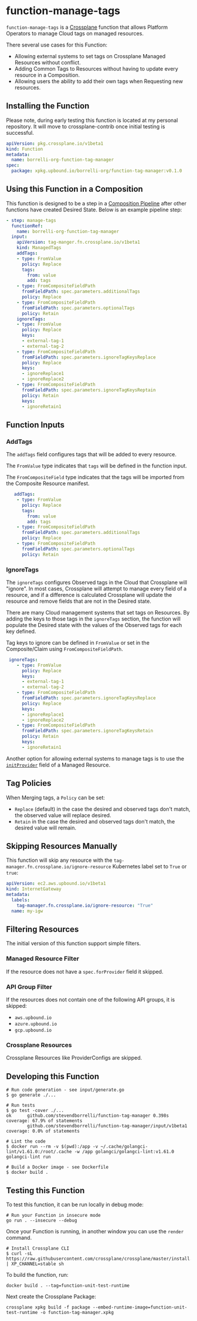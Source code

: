 # function-manage-tags

`function-manage-tags` is a [Crossplane](https://crossplane.io) function that allows
Platform Operators to manage Cloud tags on managed resources.

There several use cases for this Function:

- Allowing external systems to set tags on Crossplane Managed Resources without conflict.
- Adding Common Tags to Resources without having to update every resource in a Composition.
- Allowing users the ability to add their own tags when Requesting new resources.

## Installing the Function

Please note, during early testing this function is located at my personal repository. It
will move to crossplane-contrib once initial testing is successful.

```yaml
apiVersion: pkg.crossplane.io/v1beta1
kind: Function
metadata:
  name: borrelli-org-function-tag-manager
spec:
  package: xpkg.upbound.io/borrelli-org/function-tag-manager:v0.1.0
```

## Using this Function in a Composition

This function is designed to be a step in a [Composition Pipeline](https://docs.crossplane.io/latest/concepts/compositions/#use-a-pipeline-of-functions-in-a-composition) after other functions have
created Desired State. Below is an example pipeline step:

```yaml
- step: manage-tags
  functionRef:
    name: borrelli-org-function-tag-manager
  input:
    apiVersion: tag-manger.fn.crossplane.io/v1beta1
    kind: ManagedTags
    addTags:
    - type: FromValue
      policy: Replace
      tags: 
        from: value
        add: tags
    - type: FromCompositeFieldPath
      fromFieldPath: spec.parameters.additionalTags
      policy: Replace
    - type: FromCompositeFieldPath
      fromFieldPath: spec.parameters.optionalTags
      policy: Retain
    ignoreTags:
    - type: FromValue
      policy: Replace
      keys:
      - external-tag-1
      - external-tag-2
    - type: FromCompositeFieldPath
      fromFieldPath: spec.parameters.ignoreTagKeysReplace
      policy: Replace
      keys:
      - ignoreReplace1
      - ignoreReplace2
    - type: FromCompositeFieldPath
      fromFieldPath: spec.parameters.ignoreTagKeysReptain
      policy: Retain
      keys:
      - ignoreRetain1
```

## Function Inputs

### AddTags

The `addTags` field configures tags that will be added to every resource.

The `FromValue` type indicates that `tags` will be defined in the function input.

The `FromCompositeField` type indicates that the tags will be imported from the Composite Resource manifest.

```yaml
   addTags:
    - type: FromValue
      policy: Replace
      tags: 
        from: value
        add: tags
    - type: FromCompositeFieldPath
      fromFieldPath: spec.parameters.additionalTags
      policy: Replace
    - type: FromCompositeFieldPath
      fromFieldPath: spec.parameters.optionalTags
      policy: Retain
```

### IgnoreTags

The `ignoreTags` configures Observed tags in the Cloud that Crossplane will "ignore". In most
cases, Crossplane will attempt to manage every field of a resource, and if a difference is calculated
Crossplane will update the resource and remove fields that are not in the Desired state.

There are many Cloud management systems that set tags on Resources. By adding the keys
to those tags in the `ignoreTags` section, the function will populate the Desired state with
the values of the Observed tags for each key defined.

Tag keys to ignore can be defined in `FromValue` or set in the Composite/Claim using `FromCompositeFieldPath`.

```yaml
 ignoreTags:
    - type: FromValue
      policy: Replace
      keys:
      - external-tag-1
      - external-tag-2
    - type: FromCompositeFieldPath
      fromFieldPath: spec.parameters.ignoreTagKeysReplace
      policy: Replace
      keys:
      - ignoreReplace1
      - ignoreReplace2
    - type: FromCompositeFieldPath
      fromFieldPath: spec.parameters.ignoreTagKeysRetain
      policy: Retain
      keys:
      - ignoreRetain1

```

Another option for allowing external systems to manage tags is to use the [`initProvider`](https://docs.crossplane.io/latest/concepts/managed-resources/#initprovider) field of a Managed Resource.

## Tag Policies

When Merging tags, a `Policy` can be set:

- `Replace` (default) in the case the desired and observed tags don't match, the observed value will replace desired.
- `Retain` in the case the desired and observed tags don't match, the desired value will remain.

## Skipping Resources Manually

This function will skip any resource with the `tag-manager.fn.crossplane.io/ignore-resource` Kubernetes label set to `True` or `true`:

```yaml
apiVersion: ec2.aws.upbound.io/v1beta1
kind: InternetGateway
metadata:
  labels:
    tag-manager.fn.crossplane.io/ignore-resource: "True"
  name: my-igw
```

## Filtering Resources

The initial version of this function support simple filters.

### Managed Resource Filter

If the resource does not have a `spec.forProvider` field it skipped.

### API Group Filter

If the resources does not contain one of the following API groups, it is skipped:

- `aws.upbound.io`
- `azure.upbound.io`
- `gcp.upbound.io`

### Crossplane Resources

Crossplane Resources like ProviderConfigs are skipped.

## Developing this Function

```shell
# Run code generation - see input/generate.go
$ go generate ./...

# Run tests
$ go test -cover ./...
ok      github.com/stevendborrelli/function-tag-manager 0.398s  coverage: 67.9% of statements
        github.com/stevendborrelli/function-tag-manager/input/v1beta1           coverage: 0.0% of statements

# Lint the code
$ docker run --rm -v $(pwd):/app -v ~/.cache/golangci-lint/v1.61.0:/root/.cache -w /app golangci/golangci-lint:v1.61.0 golangci-lint run

# Build a Docker image - see Dockerfile
$ docker build .
```

## Testing this Function

To test this function, it can be run locally in debug mode:

```shell
# Run your Function in insecure mode
go run . --insecure --debug
```

Once your Function is running, in another window you can use the `render` command.

```shell
# Install Crossplane CLI
$ curl -sL https://raw.githubusercontent.com/crossplane/crossplane/master/install.sh | XP_CHANNEL=stable sh
```

To build the function, run:

```shell
docker build . --tag=function-unit-test-runtime
```

Next create the Crossplane Package:

```shell
crossplane xpkg build -f package --embed-runtime-image=function-unit-test-runtime -o function-tag-manager.xpkg
```
